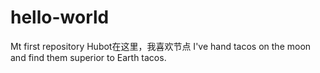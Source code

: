 # hello-world
Mt first repository
Hubot在这里，我喜欢节点
I've hand tacos on the moon and find them superior to Earth tacos.
